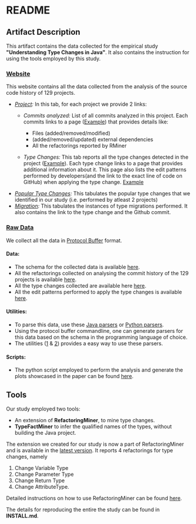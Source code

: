 # README
## Artifact Description
This artifact contains the data collected for the empirical study **"Understanding Type Changes in Java"**.
It also contains the instruction for using the tools employed by this study. 


### [Website](http://changetype.s3-website.us-east-2.amazonaws.com/docs/index.html "Companion Website")
This website contains all the data collected from the analysis of the source code history of 129 projects.

* *[Project](http://changetype.s3-website.us-east-2.amazonaws.com/docs/P/projects.html):*  In this tab, for each project we provide 2 links:
  * *Commits analyzed:* List of all commits analyzed in this project. Each commits links to a page ([Example](http://changetype.s3-website.us-east-2.amazonaws.com/docs/P/guacamole-client.html)) that provides details like:
     * Files (added/removed/modified)
     * (added/removed/updated) external dependencies
     * All the refactorings reported by RMiner
	
  * *Type Changes:* This tab reports all the type changes detected in the project ([Example](http://changetype.s3-website.us-east-2.amazonaws.com/docs/P/TypeChangeguacamole-client.html)).
  Each type change links to a page that provides additional information about it. 
  This page also lists the edit patterns performed by developers(and the link to the exact line of code on GitHub) when applying the type change.
  [Example](http://changetype.s3-website.us-east-2.amazonaws.com/docs/P/guacamole-client/tci_project0.html)
* *[Popular Type Changes](http://changetype.s3-website.us-east-2.amazonaws.com/docs/P/A/popular.html):* This tabulates the popular type changes that we identified in our study (i.e. performed by atleast 2 projects)
* *[Migration](http://changetype.s3-website.us-east-2.amazonaws.com/docs/P/A/Migrations.html):* This tabulates the instances of type migrations performed. It also contains the link to the type change and the Github commit.

### [Raw Data](https://drive.google.com/drive/folders/1-baLOUKKByhhwj03C7whgVP0FGEc4uTs?usp=sharing)
We collect all the data in [Protocol Buffer](https://developers.google.com/protocol-buffers) format.

#### Data:

* The schema for the collected data is available [here](https://github.com/ameyaKetkar/Models/tree/201416934a47bf8d8b0fa088fba07a32c150648d/src/main/resources/Protos).
* All the refactorings collected on analysing the commit history of the 129 projects is available [here](https://drive.google.com/drive/folders/11ESFhGhH-OFRBiFGPiUvHL-U1-1_7kG3?usp=sharing).
* All the type changes collected are available here [here](https://drive.google.com/drive/folders/1ml3qitz-TLY__tCXqUnlXg4AAptvwpCA?usp=sharing).
* All the edit patterns performed to apply the type changes is available [here](https://drive.google.com/drive/folders/1fSBO89DhbaooMLY5fG4hTKKUp7ymi6Yo?usp=sharing).

#### Utilities: 

* To parse this data, use these [Java parsers](https://github.com/ameyaKetkar/Models/tree/201416934a47bf8d8b0fa088fba07a32c150648d/src/main/java/com/t2r/common/models/refactorings) 
or [Python parsers](https://github.com/ameyaKetkar/Models/tree/201416934a47bf8d8b0fa088fba07a32c150648d/Models).
* Using the protocol buffer commandline, one can generate parsers for this data based on the schema in the programming language of choice. 
* The utilities ([1](https://github.com/ameyaKetkar/Models/blob/201416934a47bf8d8b0fa088fba07a32c150648d/src/main/java/com/t2r/common/utilities/ProtoUtil.java) & [2](https://github.com/ameyaKetkar/DataAnalysis/blob/master/Analysis/RW.py))
provides a easy way to use these parsers.

#### Scripts: 
* The python script employed to perform the analysis and generate the plots showcased in the paper can be found [here](https://github.com/ameyaKetkar/DataAnalysis/blob/master/Analysis/TypeChangeCommitAnalysis.py).


## Tools
Our study employed two tools:

- An extension of **RefactoringMiner**, to mine type changes.
- **TypeFactMiner** to infer the qualified names of the types, without building the Java project.

The extension we created for our study is now a part of RefactoringMiner and is available in the [latest version](https://github.com/tsantalis/RefactoringMiner).
It reports 4 refactorings for type changes, namely 

1. Change Variable Type 
2. Change Parameter Type 
3. Change Return Type
4. Change AttributeType.

Detailed instructions on how to use RefactoringMiner can be found [here](https://github.com/tsantalis/RefactoringMiner/blob/master/README.md#api-usage-guidelines).

The details for reproducing the entire the study can be found in **INSTALL.md**.
